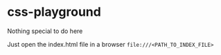 # css-playground

Nothing special to do here

Just open the index.html file in a browser `file:///<PATH_TO_INDEX_FILE>`
